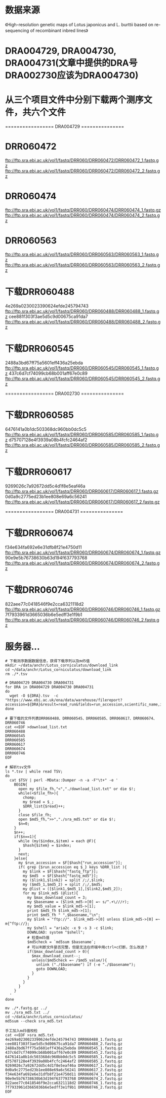 # 数据来源
《High-resolution genetic maps of Lotus japonicus and L. burttii based on re-sequencing of recombinant inbred lines》
# DRA004729, DRA004730, DRA004731(文章中提供的DRA号DRA002730应该为DRA004730)
# 从三个项目文件中分别下载两个测序文件，共六个文件

================= DRA004729 ===============
# DRR060472
ftp://ftp.sra.ebi.ac.uk/vol1/fastq/DRR060/DRR060472/DRR060472_1.fastq.gz
ftp://ftp.sra.ebi.ac.uk/vol1/fastq/DRR060/DRR060472/DRR060472_2.fastq.gz
# DRR060474
ftp://ftp.sra.ebi.ac.uk/vol1/fastq/DRR060/DRR060474/DRR060474_1.fastq.gz
ftp://ftp.sra.ebi.ac.uk/vol1/fastq/DRR060/DRR060474/DRR060474_2.fastq.gz
# DRR060563
ftp://ftp.sra.ebi.ac.uk/vol1/fastq/DRR060/DRR060563/DRR060563_1.fastq.gz
ftp://ftp.sra.ebi.ac.uk/vol1/fastq/DRR060/DRR060563/DRR060563_2.fastq.gz

# 下载DRR060488
4e269a0230023390624efde245794743
ftp://ftp.sra.ebi.ac.uk/vol1/fastq/DRR060/DRR060488/DRR060488_1.fastq.gz
cee881f303f3ae5d5c9d00675ca91da7
ftp://ftp.sra.ebi.ac.uk/vol1/fastq/DRR060/DRR060488/DRR060488_2.fastq.gz
# 下载DRR060545
2488a3bd67ff75a5601eff436a25ebda
ftp://ftp.sra.ebi.ac.uk/vol1/fastq/DRR060/DRR060545/DRR060545_1.fastq.gz
437c6d7cf74099cb68b001aff67e0c89
ftp://ftp.sra.ebi.ac.uk/vol1/fastq/DRR060/DRR060545/DRR060545_2.fastq.gz

================= DRA002730 ===============
# 下载DRR060585
6476141a0b1dc503368dc960bb0dc5c5
ftp://ftp.sra.ebi.ac.uk/vol1/fastq/DRR060/DRR060585/DRR060585_1.fastq.gz
d75707128e4f3939a08b4fcfc2464af2
ftp://ftp.sra.ebi.ac.uk/vol1/fastq/DRR060/DRR060585/DRR060585_2.fastq.gz
# 下载DRR060617
9269026c7a92672dd5c4d1f8e5eaf46a
ftp://ftp.sra.ebi.ac.uk/vol1/fastq/DRR060/DRR060617/DRR060617_1.fastq.gz
0d0a9c2775ed23b1ee808e69a6c56241
ftp://ftp.sra.ebi.ac.uk/vol1/fastq/DRR060/DRR060617/DRR060617_2.fastq.gz

================= DRA004731 ===============
# 下载DRR060674
f34e634fa692e6e31dfb8f21e4750d11
ftp://ftp.sra.ebi.ac.uk/vol1/fastq/DRR060/DRR060674/DRR060674_1.fastq.gz
90e9e5b76738630b63d194f637793768
ftp://ftp.sra.ebi.ac.uk/vol1/fastq/DRR060/DRR060674/DRR060674_2.fastq.gz

# 下载DRR060746
822aee77c0418546f9e2cca6321118d2
ftp://ftp.sra.ebi.ac.uk/vol1/fastq/DRR060/DRR060746/DRR060746_1.fastq.gz
7f7933961d3665036b6e5edff3e1f9b1
ftp://ftp.sra.ebi.ac.uk/vol1/fastq/DRR060/DRR060746/DRR060746_2.fastq.gz

# 服务器...
```
# 下载测序数据数据信息，获得下载序列以及md5值
mkdir ~/data/anchr/Lotus_corniculatus/download_link
cd ~/data/anchr/Lotus_corniculatus/download_link
rm ./*.tsv

# DRA004729 DRA004730 DRA004731
for DRA in DRA004729 DRA004730 DRA004731
do
  wget -O ${DRA}.tsv  -c "https://www.ebi.ac.uk/ena/data/warehouse/filereport?accession=${DRA}&result=read_run&fields=run_accession,scientific_name,instrument_model,fastq_md5,fastq_ftp,sra_ftp&download=txt"
done
```
```
# 要下载的文件列表DRR060488、DRR060545、DRR060585、DRR060617、DRR060674、DRR060746
cat <<EOF >download_list.txt
DRR060488
DRR060545
DRR060585
DRR060617
DRR060674
DRR060746
EOF

# 解析tsv文件
ls *.tsv | while read TSV;
do
  cat $TSV | perl -MData::Dumper -n -a -F"\t+" -e '
    BEGIN{
      open my $file_fh,"<","./download_list.txt" or die $!;
      while(<$file_fh>){
        chomp;
        my $read = $_;
        $DRR_list{$read}++;
      }
      close $file_fh;
      open $md5_fh,">>","./sra_md5.txt" or die $!;
      $n=0;
    }
    $n++;
    if($n==1){
      while (my($index,$item) = each @F){
        $hash{$item} = $index;
      }
      next;
    }else{
      my $run_accession = $F[$hash{"run_accession"}];
      if( grep {$run_accession eq $_} keys %DRR_list ){
        my $link = $F[$hash{"fastq_ftp"}];
        my $md5  = $F[$hash{"fastq_md5"}];
        my ($link1,$link2) = split /;/,$link;
        my ($md5_1,$md5_2) = split /;/,$md5;
        my @list = ([$link1,$md5_1],[$link2,$md5_2]);
        for my $link_md5 (@list){
          my $max_download_count = 3;
          my $basename = ($link_md5->[0] =~ s/^.+\///r);
          my $md5_value = $link_md5->[1];
          print $md5_fh $link_md5->[1];
          print $md5_fh " ",$basename,"\n";
          my $link = "ftp://". $link_md5->[0] unless $link_md5->[0] =~ m{^ftp://};
          my $shell = "aria2c -x 9 -s 3 -c $link;
          DOWNLOAD: system "$shell";
          # 检查md5值
          $md5check = `md5sum $basename`;
          # 可以判断文件是否完整，但是无法在终端中用ctrl+c打断，怎么改进？
          if($max_download_count > 0){
            $max_download_count--;
            unless($md5check =~ /$md5_value/){
              unlink ("./$basename") if (-e "./$basename");
              goto DOWNLOAD;
            }
          }
        }
      }
    }
  '
done

mv ./*.fastq.gz ../
mv ./sra_md5.txt ../
cd ~/data/anchr/Lotus_corniculatus/
md5sum --check sra_md5.txt
```
```
手工加入md5值校检
cat <<EOF >sra_md5.txt
4e269a0230023390624efde245794743 DRR060488_1.fastq.gz
cee881f303f3ae5d5c9d00675ca91da7 DRR060488_2.fastq.gz
2488a3bd67ff75a5601eff436a25ebda DRR060545_1.fastq.gz
437c6d7cf74099cb68b001aff67e0c89 DRR060545_2.fastq.gz
6476141a0b1dc503368dc960bb0dc5c5 DRR060585_1.fastq.gz
d75707128e4f3939a08b4fcfc2464af2 DRR060585_2.fastq.gz
9269026c7a92672dd5c4d1f8e5eaf46a DRR060617_1.fastq.gz
0d0a9c2775ed23b1ee808e69a6c56241 DRR060617_2.fastq.gz
f34e634fa692e6e31dfb8f21e4750d11 DRR060674_1.fastq.gz
90e9e5b76738630b63d194f637793768 DRR060674_2.fastq.gz
822aee77c0418546f9e2cca6321118d2 DRR060746_1.fastq.gz
7f7933961d3665036b6e5edff3e1f9b1 DRR060746_2.fastq.gz
EOF
```
